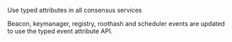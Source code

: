 Use typed attributes in all consensus services

Beacon, keymanager, registry, roothash and scheduler events are updated to use
the typed event attribute API.

